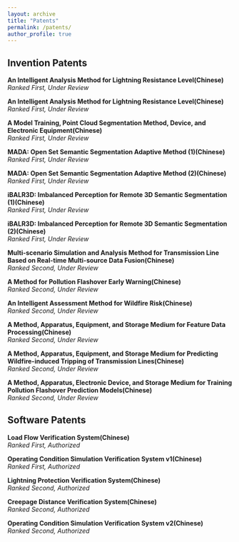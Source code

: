 ```yaml
---
layout: archive
title: "Patents"
permalink: /patents/
author_profile: true
---
```

## Invention Patents
**An Intelligent Analysis Method for Lightning Resistance Level(Chinese)**
<br/>
*Ranked First, Under Review*


**An Intelligent Analysis Method for Lightning Resistance Level(Chinese)**
<br/>
*Ranked First, Under Review*


**A Model Training, Point Cloud Segmentation Method, Device, and Electronic Equipment(Chinese)**
<br/>
*Ranked First, Under Review*


**MADA: Open Set Semantic Segmentation Adaptive Method (1)(Chinese)**
<br/>
*Ranked First, Under Review*


**MADA: Open Set Semantic Segmentation Adaptive Method (2)(Chinese)**
<br/>
*Ranked First, Under Review*


**iBALR3D: Imbalanced Perception for Remote 3D Semantic Segmentation (1)(Chinese)**
<br/>
*Ranked First, Under Review*


**iBALR3D: Imbalanced Perception for Remote 3D Semantic Segmentation (2)(Chinese)**
<br/>
*Ranked First, Under Review*


**Multi-scenario Simulation and Analysis Method for Transmission Line Based on Real-time Multi-source Data Fusion(Chinese)**
<br/>
*Ranked Second, Under Review*


**A Method for Pollution Flashover Early Warning(Chinese)**
<br/>
*Ranked Second, Under Review*


**An Intelligent Assessment Method for Wildfire Risk(Chinese)**
<br/>
*Ranked Second, Under Review*


**A Method, Apparatus, Equipment, and Storage Medium for Feature Data Processing(Chinese)**
<br/>
*Ranked Second, Under Review*


**A Method, Apparatus, Equipment, and Storage Medium for Predicting Wildfire-induced Tripping of Transmission Lines(Chinese)**
<br/>
*Ranked Second, Under Review*


**A Method, Apparatus, Electronic Device, and Storage Medium for Training Pollution Flashover Prediction Models(Chinese)**
<br/>
*Ranked Second, Under Review*


## Software Patents
**Load Flow Verification System(Chinese)**
<br/>
*Ranked First, Authorized*


**Operating Condition Simulation Verification System v1(Chinese)**
<br/>
*Ranked First, Authorized*

**Lightning Protection Verification System(Chinese)**
<br/>
*Ranked Second, Authorized*

**Creepage Distance Verification System(Chinese)**
<br/>
*Ranked Second, Authorized*

**Operating Condition Simulation Verification System v2(Chinese)**
<br/>
*Ranked Second, Authorized*
